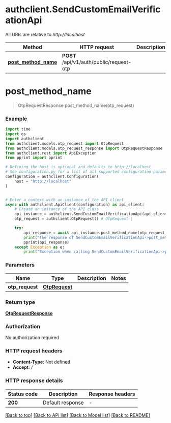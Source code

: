 # authclient.SendCustomEmailVerificationApi

All URIs are relative to *http://localhost*

Method | HTTP request | Description
------------- | ------------- | -------------
[**post_method_name**](SendCustomEmailVerificationApi.md#post_method_name) | **POST** /api/v1/auth/public/request-otp | 


# **post_method_name**
> OtpRequestResponse post_method_name(otp_request)



### Example

```python
import time
import os
import authclient
from authclient.models.otp_request import OtpRequest
from authclient.models.otp_request_response import OtpRequestResponse
from authclient.rest import ApiException
from pprint import pprint

# Defining the host is optional and defaults to http://localhost
# See configuration.py for a list of all supported configuration parameters.
configuration = authclient.Configuration(
    host = "http://localhost"
)


# Enter a context with an instance of the API client
async with authclient.ApiClient(configuration) as api_client:
    # Create an instance of the API class
    api_instance = authclient.SendCustomEmailVerificationApi(api_client)
    otp_request = authclient.OtpRequest() # OtpRequest | 

    try:
        api_response = await api_instance.post_method_name(otp_request)
        print("The response of SendCustomEmailVerificationApi->post_method_name:\n")
        pprint(api_response)
    except Exception as e:
        print("Exception when calling SendCustomEmailVerificationApi->post_method_name: %s\n" % e)
```



### Parameters

Name | Type | Description  | Notes
------------- | ------------- | ------------- | -------------
 **otp_request** | [**OtpRequest**](OtpRequest.md)|  | 

### Return type

[**OtpRequestResponse**](OtpRequestResponse.md)

### Authorization

No authorization required

### HTTP request headers

 - **Content-Type**: Not defined
 - **Accept**: */*

### HTTP response details
| Status code | Description | Response headers |
|-------------|-------------|------------------|
**200** | Default response |  -  |

[[Back to top]](#) [[Back to API list]](../README.md#documentation-for-api-endpoints) [[Back to Model list]](../README.md#documentation-for-models) [[Back to README]](../README.md)

